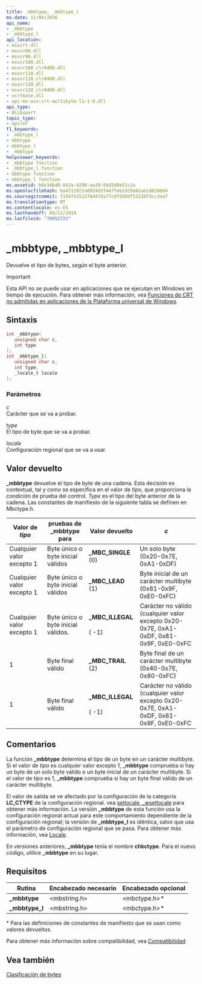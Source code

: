 ```yaml
---
title: _mbbtype, _mbbtype_l
ms.date: 11/04/2016
api_name:
- _mbbtype
- _mbbtype_l
api_location:
- msvcrt.dll
- msvcr80.dll
- msvcr90.dll
- msvcr100.dll
- msvcr100_clr0400.dll
- msvcr110.dll
- msvcr110_clr0400.dll
- msvcr120.dll
- msvcr120_clr0400.dll
- ucrtbase.dll
- api-ms-win-crt-multibyte-l1-1-0.dll
api_type:
- DLLExport
topic_type:
- apiref
f1_keywords:
- _mbbtype_l
- mbbtype
- mbbtype_l
- _mbbtype
helpviewer_keywords:
- _mbbtype function
- _mbbtype_l function
- mbbtype function
- mbbtype_l function
ms.assetid: b8e34b40-842a-4298-aa39-0bd2d8e51c2a
ms.openlocfilehash: ba4311921a0924d3f447feb1929a81ae1d816604
ms.sourcegitcommit: f19474151276d47da77cdfd20df53128fdcc3ea7
ms.translationtype: MT
ms.contentlocale: es-ES
ms.lasthandoff: 09/12/2019
ms.locfileid: "70952722"
---
```

# <a name="_mbbtype-_mbbtype_l"></a>_mbbtype, _mbbtype_l

Devuelve el tipo de bytes, según el byte anterior.

> [!IMPORTANT]
> Esta API no se puede usar en aplicaciones que se ejecutan en Windows en tiempo de ejecución. Para obtener más información, vea [Funciones de CRT no admitidas en aplicaciones de la Plataforma universal de Windows](../../cppcx/crt-functions-not-supported-in-universal-windows-platform-apps.md).

## <a name="syntax"></a>Sintaxis

```C
int _mbbtype(
   unsigned char c,
   int type
);
int _mbbtype_l(
   unsigned char c,
   int type,
   _locale_t locale
);
```

### <a name="parameters"></a>Parámetros

*c*<br/>
Carácter que se va a probar.

*type*<br/>
El tipo de byte que se va a probar.

*locale*<br/>
Configuración regional que se va a usar.

## <a name="return-value"></a>Valor devuelto

**_mbbtype** devuelve el tipo de byte de una cadena. Esta decisión es contextual, tal y como se especifica en el valor de *tipo*, que proporciona la condición de prueba del control. *Type* es el tipo del byte anterior de la cadena. Las constantes de manifiesto de la siguiente tabla se definen en Mbctype.h.

|Valor de *tipo*|pruebas de **_mbbtype** para|Valor devuelto|*c*|
|---------------------|--------------------------|------------------|---------|
|Cualquier valor excepto 1|Byte único o byte inicial válidos|**_MBC_SINGLE** (0)|Un solo byte (0x20-0x7E, 0xA1-0xDF)|
|Cualquier valor excepto 1|Byte único o byte inicial válidos|**_MBC_LEAD** (1)|Byte inicial de un carácter multibyte (0x81-0x9F, 0xE0-0xFC)|
|Cualquier valor excepto 1|Byte único o byte inicial válidos.|**_MBC_ILLEGAL**<br /><br /> ( -1)|Carácter no válido (cualquier valor excepto 0x20-0x7E, 0xA1-0xDF, 0x81-0x9F, 0xE0-0xFC|
|1|Byte final válido|**_MBC_TRAIL** (2)|Byte final de un carácter multibyte (0x40-0x7E, 0x80-0xFC)|
|1|Byte final válido|**_MBC_ILLEGAL**<br /><br /> ( -1)|Carácter no válido (cualquier valor excepto 0x20-0x7E, 0xA1-0xDF, 0x81-0x9F, 0xE0-0xFC|

## <a name="remarks"></a>Comentarios

La función **_mbbtype** determina el tipo de un byte en un carácter multibyte. Si el valor de *tipo* es cualquier valor excepto 1, **_mbbtype** comprueba si hay un byte de un solo byte válido o un byte inicial de un carácter multibyte. Si el valor de *tipo* es 1, **_mbbtype** comprueba si hay un byte final válido de un carácter multibyte.

El valor de salida se ve afectado por la configuración de la categoría **LC_CTYPE** de la configuración regional. vea [setlocale, _wsetlocale](setlocale-wsetlocale.md) para obtener más información. La versión **_mbbtype** de esta función usa la configuración regional actual para este comportamiento dependiente de la configuración regional; la versión de **_mbbtype_l** es idéntica, salvo que usa el parámetro de configuración regional que se pasa. Para obtener más información, vea [Locale](../../c-runtime-library/locale.md).

En versiones anteriores, **_mbbtype** tenía el nombre **chkctype**. Para el nuevo código, utilice **_mbbtype** en su lugar.

## <a name="requirements"></a>Requisitos

|Rutina|Encabezado necesario|Encabezado opcional|
|-------------|---------------------|---------------------|
|**_mbbtype**|\<mbstring.h>|\<mbctype.h>*|
|**_mbbtype_l**|\<mbstring.h>|\<mbctype.h>*|

\* Para las definiciones de constantes de manifiesto que se usan como valores devueltos.

Para obtener más información sobre compatibilidad, vea [Compatibilidad](../../c-runtime-library/compatibility.md).

## <a name="see-also"></a>Vea también

[Clasificación de bytes](../../c-runtime-library/byte-classification.md)<br/>
